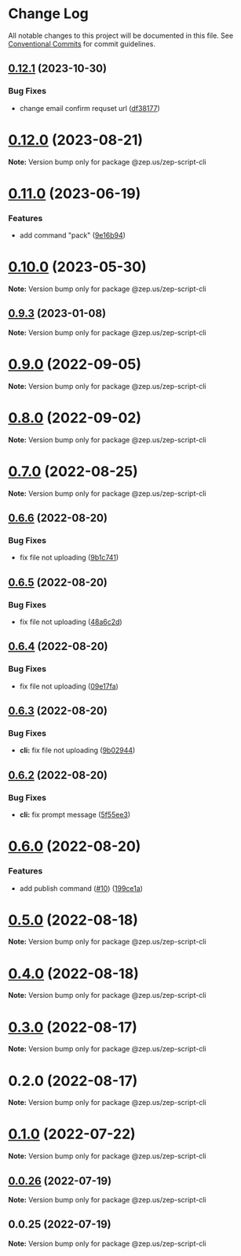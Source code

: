 # Change Log

All notable changes to this project will be documented in this file.
See [Conventional Commits](https://conventionalcommits.org) for commit guidelines.

## [0.12.1](https://github.com/zep-us/zep-script-sdk/compare/v0.12.0...v0.12.1) (2023-10-30)


### Bug Fixes

* change email confirm requset url ([df38177](https://github.com/zep-us/zep-script-sdk/commit/df381774a0c06a4d599ba24386976922ceeb721c))





# [0.12.0](https://github.com/zep-us/zep-script-sdk/compare/v0.11.0...v0.12.0) (2023-08-21)

**Note:** Version bump only for package @zep.us/zep-script-cli





# [0.11.0](https://github.com/zep-us/zep-script-sdk/compare/v0.10.2...v0.11.0) (2023-06-19)


### Features

* add command "pack" ([9e16b94](https://github.com/zep-us/zep-script-sdk/commit/9e16b94996c04051382d3ca366b3abd6c7c45bde))





# [0.10.0](https://github.com/zep-us/zep-script-sdk/compare/v0.9.9...v0.10.0) (2023-05-30)

**Note:** Version bump only for package @zep.us/zep-script-cli





## [0.9.3](https://github.com/zep-us/zep-script-sdk/compare/v0.9.2...v0.9.3) (2023-01-08)

**Note:** Version bump only for package @zep.us/zep-script-cli





# [0.9.0](https://github.com/zep-us/zep-script-sdk/compare/v0.8.1...v0.9.0) (2022-09-05)

**Note:** Version bump only for package @zep.us/zep-script-cli





# [0.8.0](https://github.com/zep-us/zep-script-sdk/compare/v0.7.1...v0.8.0) (2022-09-02)

**Note:** Version bump only for package @zep.us/zep-script-cli





# [0.7.0](https://github.com/zep-us/zep-script-sdk/compare/v0.6.7...v0.7.0) (2022-08-25)

**Note:** Version bump only for package @zep.us/zep-script-cli





## [0.6.6](https://github.com/zep-us/zep-script-sdk/compare/v0.6.5...v0.6.6) (2022-08-20)


### Bug Fixes

* fix file not uploading ([9b1c741](https://github.com/zep-us/zep-script-sdk/commit/9b1c741c39db62485a5e475084431723a325da33))





## [0.6.5](https://github.com/zep-us/zep-script-sdk/compare/v0.6.4...v0.6.5) (2022-08-20)


### Bug Fixes

* fix file not uploading ([48a6c2d](https://github.com/zep-us/zep-script-sdk/commit/48a6c2de43c245f5c8f1763825b6659b9b96198a))





## [0.6.4](https://github.com/zep-us/zep-script-sdk/compare/v0.6.3...v0.6.4) (2022-08-20)


### Bug Fixes

* fix file not uploading ([09e17fa](https://github.com/zep-us/zep-script-sdk/commit/09e17fa83375f24a484497acbd2900f4b7f3b2ee))





## [0.6.3](https://github.com/zep-us/zep-script-sdk/compare/v0.6.2...v0.6.3) (2022-08-20)


### Bug Fixes

* **cli:** fix file not uploading ([9b02944](https://github.com/zep-us/zep-script-sdk/commit/9b02944feefc2349ed88a9da28b87d5e15757a36))





## [0.6.2](https://github.com/zep-us/zep-script-sdk/compare/v0.6.1...v0.6.2) (2022-08-20)


### Bug Fixes

* **cli:** fix prompt message ([5f55ee3](https://github.com/zep-us/zep-script-sdk/commit/5f55ee3e7c1f23de8f0b58a96ec5416de19b3e06))





# [0.6.0](https://github.com/zep-us/zep-script-sdk/compare/v0.5.0...v0.6.0) (2022-08-20)


### Features

* add publish command ([#10](https://github.com/zep-us/zep-script-sdk/issues/10)) ([199ce1a](https://github.com/zep-us/zep-script-sdk/commit/199ce1aef490dfcf806ad20b2dcddc7e15022e47))





# [0.5.0](https://github.com/zep-us/zep-script-sdk/compare/v0.4.0...v0.5.0) (2022-08-18)

**Note:** Version bump only for package @zep.us/zep-script-cli





# [0.4.0](https://github.com/zep-us/zep-script-sdk/compare/v0.3.1...v0.4.0) (2022-08-18)

**Note:** Version bump only for package @zep.us/zep-script-cli





# [0.3.0](https://github.com/zep-us/zep-script-sdk/compare/v0.2.0...v0.3.0) (2022-08-17)

**Note:** Version bump only for package @zep.us/zep-script-cli





# 0.2.0 (2022-08-17)

**Note:** Version bump only for package @zep.us/zep-script-cli





# [0.1.0](https://github.com/zep-us/zep-script-sdk/compare/v0.0.26...v0.1.0) (2022-07-22)

**Note:** Version bump only for package @zep.us/zep-script-cli





## [0.0.26](https://github.com/zep-us/zep-script-sdk/compare/v0.0.25...v0.0.26) (2022-07-19)

**Note:** Version bump only for package @zep.us/zep-script-cli





## 0.0.25 (2022-07-19)

**Note:** Version bump only for package @zep.us/zep-script-cli

